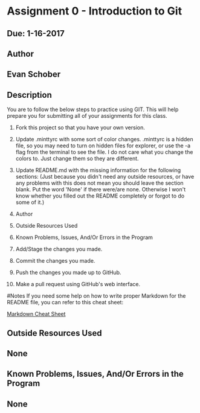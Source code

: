 # Assignment 0 - Introduction to Git
## Due: 1-16-2017

## Author

## Evan Schober

## Description

You are to follow the below steps to practice using GIT. This will help prepare you for submitting all of your assignments for this class.

1. Fork this project so that you have your own version.

2. Update .minttyrc with some sort of color changes. .minttyrc is a hidden file, so you may need to turn on hidden files for explorer, or use the -a flag from the terminal to see the file. I do not care what you change the colors to. Just change them so they are different.

3. Update README.md with the missing information for the following sections: (Just because you didn't need any outside resources, or have any problems with this does not mean you should leave the section blank. Put the word 'None' if there were/are none. Otherwise I won't know whether you filled out the README completely or forgot to do some of it.)

  1. Author
  2. Outside Resources Used
  3. Known Problems, Issues, And/Or Errors in the Program

4. Add/Stage the changes you made.

5. Commit the changes you made.

6. Push the changes you made up to GitHub.

7. Make a pull request using GitHub's web interface.

#Notes
If you need some help on how to write proper Markdown for the README file, you can refer to this cheat sheet:

[Markdown Cheat Sheet](https://github.com/adam-p/markdown-here/wiki/Markdown-Cheatsheet)

## Outside Resources Used

## None

## Known Problems, Issues, And/Or Errors in the Program

## None
